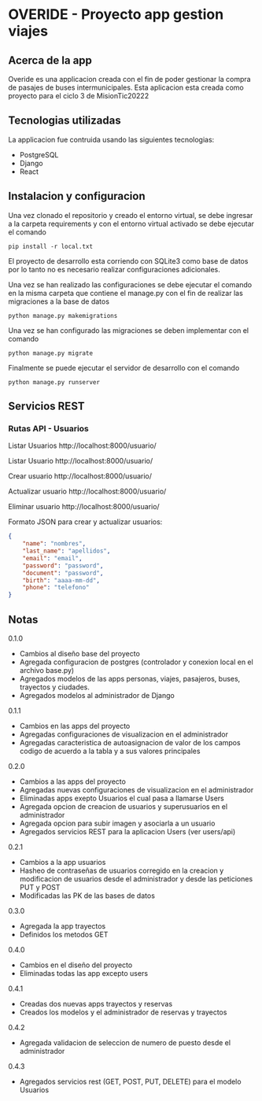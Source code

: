 # OVERIDE - Proyecto app gestion viajes

## Acerca de la app


Overide es una applicacion creada con el fin de poder gestionar la compra de pasajes de buses intermunicipales.
Esta aplicacion esta creada como proyecto para el ciclo 3 de MisionTic20222

## Tecnologias utilizadas

La applicacion fue contruida usando las siguientes tecnologias:

* PostgreSQL
* Django
* React

## Instalacion y configuracion

Una vez clonado el repositorio y creado el entorno virtual, se debe ingresar a la carpeta requirements y con el entorno virtual activado se debe ejecutar el comando

```console
pip install -r local.txt
```

El proyecto de desarrollo esta corriendo con SQLite3 como base de datos por lo tanto no es necesario realizar configuraciones adicionales.

Una vez se han realizado las configuraciones se debe ejecutar el comando en la misma carpeta que contiene el manage.py con el fin de realizar las migraciones a la base de datos

```console
python manage.py makemigrations
```

Una vez se han configurado las migraciones se deben implementar con el comando

```console
python manage.py migrate
```

Finalmente se puede ejecutar el servidor de desarrollo con el comando

```console
python manage.py runserver
```

## Servicios REST

### Rutas API - Usuarios

Listar Usuarios
http://localhost:8000/usuario/

Listar Usuario
http://localhost:8000/usuario/<documento>

Crear usuario
http://localhost:8000/usuario/<documento>

Actualizar usuario
http://localhost:8000/usuario/<documento>

Eliminar usuario
http://localhost:8000/usuario/<documento>

Formato JSON para crear y actualizar usuarios:
```JSON
{
	"name": "nombres",
	"last_name": "apellidos",
	"email": "email",
	"password": "password",
	"document": "password",
	"birth": "aaaa-mm-dd",
	"phone": "telefono"
}
```

## Notas

0.1.0  

* Cambios al diseño base del proyecto
* Agregada configuracion de postgres (controlador y conexion local en el archivo base.py)
* Agregados modelos de las apps personas, viajes, pasajeros, buses, trayectos y ciudades.
* Agregados modelos al administrador de Django

0.1.1

* Cambios en las apps del proyecto
* Agregadas configuraciones de visualizacion en el administrador
* Agregadas caracteristica de autoasignacion de valor de los campos codigo de acuerdo a la tabla y a sus valores principales

0.2.0

* Cambios a las apps del proyecto
* Agregadas nuevas configuraciones de visualizacion en el administrador
* Eliminadas apps exepto Usuarios el cual pasa a llamarse Users
* Agregada opcion de creacion de usuarios y superusuarios en el administrador
* Agregada opcion para subir imagen y asociarla a un usuario
* Agregados servicios REST para la aplicacion Users (ver users/api)

0.2.1

* Cambios a la app usuarios
* Hasheo de contraseñas de usuarios corregido en la creacion y modificacion de usuarios desde el administrador y desde las peticiones PUT y POST
* Modificadas las PK de las bases de datos

0.3.0

* Agregada la app trayectos
* Definidos los metodos GET

0.4.0

* Cambios en el diseño del proyecto
* Eliminadas todas las app excepto users

0.4.1

* Creadas dos nuevas apps trayectos y reservas
* Creados los modelos y el administrador de reservas y trayectos

0.4.2

* Agregada validacion de seleccion de numero de puesto desde el administrador

0.4.3

* Agregados servicios rest (GET, POST, PUT, DELETE) para el modelo Usuarios